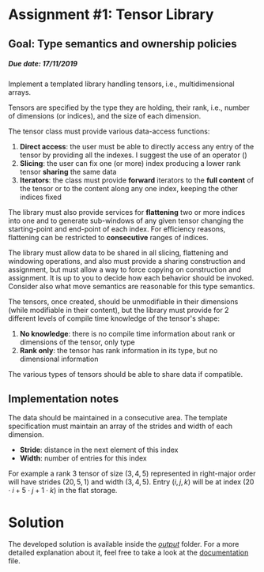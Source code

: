 # Assignment #1: Tensor Library
## Goal: Type semantics and ownership policies
##### Due date: 17/11/2019

Implement a templated library handling tensors, i.e., multidimensional arrays.

Tensors are specified by the type they are holding, their rank, i.e., number of dimensions (or indices), and the size of each dimension.

The tensor class must provide various data-access functions:

1. **Direct access**: the user must be able to directly access any entry of the tensor by providing all the indexes. I suggest the use of an operator ()
2. **Slicing**: the user can fix one (or more) index producing a lower rank tensor **sharing** the same data
3. **Iterators**: the class must provide **forward** iterators to the **full content** of the tensor or to the content along any one index, keeping the other indices fixed 

The library must also provide services for **flattening** two or more indices into one and to generate sub-windows of any given tensor changing the starting-point and end-point of each index. For efficiency reasons, flattening can be restricted to **consecutive** ranges of indices.

The library must allow data to be shared in all slicing, flattening and windowing operations, and also must provide a sharing construction and assignment, but must allow a way to force copying on construction and assignment. It is up to you to decide how each behavior should be invoked. Consider also what move semantics are reasonable for this type semantics.

The tensors, once created, should be unmodifiable in their dimensions (while modifiable in their content), but the library must provide for 2 different levels of compile time knowledge of the tensor's shape:

1. **No knowledge**: there is no compile time information about rank or dimensions of the tensor, only type
2. **Rank only**: the tensor has rank information in its type, but no dimensional information

The various types of tensors should be able to share data if compatible.

## Implementation notes
The data should be maintained in a consecutive area. The template specification must maintain an array of the strides and width of each dimension.

* **Stride**: distance in the next element of this index
* **Width**: number of entries for this index

For example a rank 3 tensor of size $(3,4,5)$ represented in right-major order will have strides $(20,5,1)$ and width $(3,4,5)$. Entry $(i,j,k)$ will be at index $(20 \cdot i+5 \cdot j+1 \cdot k)$ in the flat storage.

# Solution
The developed solution is available inside the [*output*](https://github.com/FabioDainese/Advanced_Algorithms/tree/master/Assignments/1/Output/) folder. For a more detailed explanation about it, feel free to take a look at the [documentation](https://github.com/FabioDainese/Advanced_Algorithms/tree/master/Assignments/1/Output%20documentation.pdf) file.